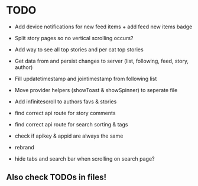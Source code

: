 # TODO

 - Add device notifications for new feed items + add feed new items badge
 - Split story pages so no vertical scrolling occurs?
 - Add way to see all top stories and per cat top stories
 - Get data from and persist changes to server (list, following, feed, story, author)
 - Fill updatetimestamp and jointimestamp from following list

 - Move provider helpers (showToast & showSpinner) to seperate file
 - Add infinitescroll to authors favs & stories

 - find correct api route for story comments
 - find correct api route for search sorting & tags
 - check if apikey & appid are always the same

 - rebrand
 - hide tabs and search bar when scrolling on search page?


## Also check TODOs in files!